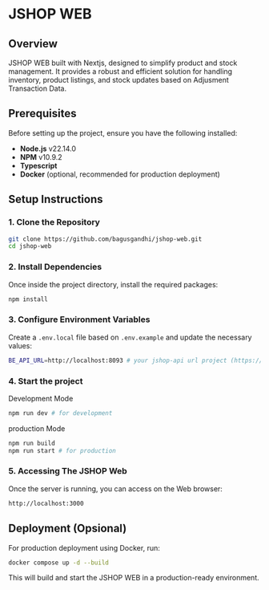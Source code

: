 # JSHOP WEB

## Overview
JSHOP WEB built with Nextjs, designed to simplify product and stock management. It provides a robust and efficient solution for handling inventory, product listings, and stock updates based on Adjusment Transaction Data.

## Prerequisites
Before setting up the project, ensure you have the following installed:

- **Node.js** v22.14.0
- **NPM** v10.9.2
- **Typescript**
- **Docker** (optional, recommended for production deployment)

## Setup Instructions

### 1. Clone the Repository
```bash
git clone https://github.com/bagusgandhi/jshop-web.git
cd jshop-web
```

### 2. Install Dependencies
Once inside the project directory, install the required packages:
```bash
npm install
```

### 3. Configure Environment Variables
Create a `.env.local` file based on `.env.example` and update the necessary values:
```bash
BE_API_URL=http://localhost:8093 # your jshop-api url project (https://github.com/bagusgandhi/jshop-api.git)
```

### 4. Start the project
Development Mode
```bash
npm run dev # for development
```
production  Mode
```bash
npm run build
npm run start # for production
```

### 5. Accessing The JSHOP Web
Once the server is running, you can access on the Web browser:
```bash
http://localhost:3000
```

## Deployment (Opsional)
For production deployment using Docker, run:
```bash
docker compose up -d --build
```
This will build and start the JSHOP WEB in a production-ready environment.



